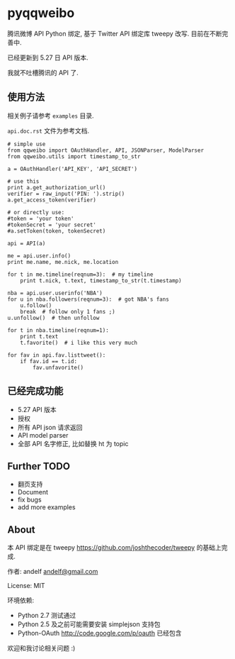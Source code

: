 pyqqweibo
=========

腾讯微博 API Python 绑定, 基于 Twitter API 绑定库 tweepy 改写. 目前在不断完善中.

已经更新到 5.27 日 API 版本.

我就不吐槽腾讯的 API 了.

使用方法
--------

相关例子请参考 `examples` 目录.

`api.doc.rst` 文件为参考文档.

	# simple use
	from qqweibo import OAuthHandler, API, JSONParser, ModelParser
	from qqweibo.utils import timestamp_to_str

	a = OAuthHandler('API_KEY', 'API_SECRET')

	# use this
	print a.get_authorization_url()
	verifier = raw_input('PIN: ').strip()
	a.get_access_token(verifier)

	# or directly use:
	#token = 'your token'
	#tokenSecret = 'your secret'
	#a.setToken(token, tokenSecret)

	api = API(a)

	me = api.user.info()
	print me.name, me.nick, me.location

	for t in me.timeline(reqnum=3):  # my timeline
		print t.nick, t.text, timestamp_to_str(t.timestamp)

	nba = api.user.userinfo('NBA')
	for u in nba.followers(reqnum=3):  # got NBA's fans
		u.follow()
		break  # follow only 1 fans ;)
	u.unfollow()  # then unfollow

	for t in nba.timeline(reqnum=1):
		print t.text
		t.favorite()  # i like this very much

	for fav in api.fav.listtweet():
		if fav.id == t.id:
			fav.unfavorite()


已经完成功能
------------

* 5.27 API 版本
* 授权
* 所有 API json 请求返回
* API model parser
* 全部 API 名字修正, 比如替换 ht 为 topic

Further TODO
------------

* 翻页支持
* Document
* fix bugs
* add more examples

About
-----

本 API 绑定是在 tweepy <https://github.com/joshthecoder/tweepy> 的基础上完成.

作者: andelf <andelf@gmail.com>

License: MIT

环境依赖:
* Python 2.7 测试通过
* Python 2.5 及之前可能需要安装 simplejson 支持包
* Python-OAuth <http://code.google.com/p/oauth> 已经包含

欢迎和我讨论相关问题 :)
